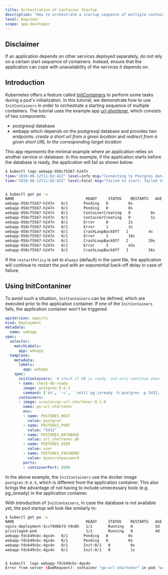 ```yaml
---
title: Orchestration of Container Startup
description: "How to orchestrate a startup sequence of multiple containers"
level: beginner
scope: app-developer
---
```


## Disclaimer

If an application depends on other services deployed separately, do not rely on a certain start sequence of containers. Instead, 
ensure that the application can cope with unavailability of the services it depends on.

## Introduction
Kubernetes offers a feature called [InitContainers](https://kubernetes.io/docs/concepts/workloads/pods/init-containers/) 
to perform some tasks during a pod's initialization.
In this tutorial, we demonstrate how to use `InitContainers` in order to orchestrate a starting sequence of multiple containers. 
The tutorial uses the example app [url-shortener](https://medium.com/@xcoulon/deploying-your-first-web-app-on-minikube-6e98d2884b3a), 
which consists of two components:

- postgresql database
- webapp which depends on the postgresql database and provides two endpoints: *create a short url from a given location* and *redirect from a given short URL to the corresponding target location*

This app represents the minimal example where an application relies on another service or database. In this example, 
if the application starts before the database is ready, the application will fail as shown below:

```bash
$ kubectl logs webapp-958cf5567-h247n
time="2018-06-12T11:02:42Z" level=info msg="Connecting to Postgres database using: host=`postgres:5432` dbname=`url_shortener_db` username=`user`\n"
time="2018-06-12T11:02:42Z" level=fatal msg="failed to start: failed to open connection to database: dial tcp: lookup postgres on 100.64.0.10:53: no such host\n"


$ kubectl get po -w
NAME                                READY     STATUS    RESTARTS   AGE
webapp-958cf5567-h247n   0/1       Pending   0         0s
webapp-958cf5567-h247n   0/1       Pending   0         0s
webapp-958cf5567-h247n   0/1       ContainerCreating   0         0s
webapp-958cf5567-h247n   0/1       ContainerCreating   0         1s
webapp-958cf5567-h247n   0/1       Error     0         2s
webapp-958cf5567-h247n   0/1       Error     1         3s
webapp-958cf5567-h247n   0/1       CrashLoopBackOff   1         4s
webapp-958cf5567-h247n   0/1       Error     2         18s
webapp-958cf5567-h247n   0/1       CrashLoopBackOff   2         29s
webapp-958cf5567-h247n   0/1       Error     3         43s
webapp-958cf5567-h247n   0/1       CrashLoopBackOff   3         56s

```

If the `restartPolicy` is set to `Always` (default) in the yaml file, the application will continue to restart the pod with an exponential back-off delay in case of failure.

## Using InitContaniner
To avoid such a situation, `InitContainers` can be defined, which are executed prior to the application container. If one 
of the `InitContainers` fails, the application container won't be triggered.

```yaml
apiVersion: apps/v1
kind: Deployment
metadata:
  name: webapp
spec:
  selector:
    matchLabels:
      app: webapp
  template:
    metadata:
      labels:
        app: webapp
    spec:
      initContainers:  # check if DB is ready, and only continue when true
      - name: check-db-ready
        image: postgres:9.6.5
        command: ['sh', '-c',  'until pg_isready -h postgres -p 5432;  do echo waiting for database; sleep 2; done;']
      containers:
      - image: xcoulon/go-url-shortener:0.1.0
        name: go-url-shortener
        env:
        - name: POSTGRES_HOST
          value: postgres
        - name: POSTGRES_PORT
          value: "5432"
        - name: POSTGRES_DATABASE
          value: url_shortener_db
        - name: POSTGRES_USER
          value: user
        - name: POSTGRES_PASSWORD
          value: mysecretpassword
        ports:
        - containerPort: 8080
```

In the above example, the `InitContainers` use the docker image `postgres:9.6.5`, which is different from the application container.
This also brings the advantage of not having to include unnecessary tools (e.g. pg_isready) in the application container.

With introduction of `InitContainers`, in case the database is not available yet, the pod startup will look like similarly to:

```bash
$ kubectl get po -w
NAME                                READY     STATUS    RESTARTS   AGE
nginx-deployment-5cc79d6bfd-t9n8h   1/1       Running   0          5d
privileged-pod                      1/1       Running   0          4d
webapp-fdcb49cbc-4gs4n   0/1       Pending   0         0s
webapp-fdcb49cbc-4gs4n   0/1       Pending   0         0s
webapp-fdcb49cbc-4gs4n   0/1       Init:0/1   0         0s
webapp-fdcb49cbc-4gs4n   0/1       Init:0/1   0         1s


$ kubectl  logs webapp-fdcb49cbc-4gs4n
Error from server (BadRequest): container "go-url-shortener" in pod "webapp-fdcb49cbc-4gs4n" is waiting to start: PodInitializing
```